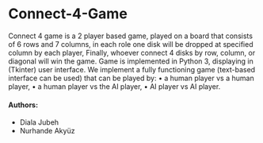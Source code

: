 # Connect-4-Game

Connect 4 game is a 2 player based game, played on a board that consists of 6 rows and 7 columns, in each role one disk will be dropped at specified column by each player, Finally, whoever connect 4 disks by row, column, or diagonal will win the game.
Game is implemented in Python 3, displaying in (Tkinter) user interface. We implement a fully functioning game (text-based interface can be used) that can be played by:
• a human player vs a human player,
• a human player vs the AI player,
• AI player vs AI player.

#### Authors:
- Diala Jubeh
- Nurhande Akyüz
